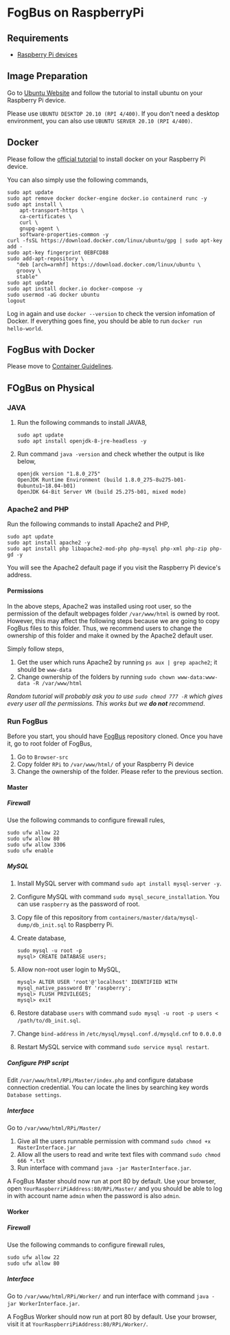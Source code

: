 # FogBus on RaspberryPi

## Requirements
- [Raspberry Pi devices](https://www.raspberrypi.org/products/)

## Image Preparation
Go to [Ubuntu Website](https://ubuntu.com/tutorials/how-to-install-ubuntu-on-your-raspberry-pi) and follow the tutorial to install ubuntu on your Raspberry Pi device. 

Please use `UBUNTU DESKTOP 20.10 (RPI 4/400)`. If you don't need a desktop environment, you can also use `UBUNTU SERVER 20.10 (RPI 4/400)`.

## Docker
Please follow the [official tutorial](https://docs.docker.com/engine/install/ubuntu/) to install docker on your Raspberry Pi device.

You can also simply use the following commands,

```
sudo apt update
sudo apt remove docker docker-engine docker.io containerd runc -y
sudo apt install \
    apt-transport-https \
    ca-certificates \
    curl \
    gnupg-agent \
    software-properties-common -y
curl -fsSL https://download.docker.com/linux/ubuntu/gpg | sudo apt-key add -
sudo apt-key fingerprint 0EBFCD88
sudo add-apt-repository \
   "deb [arch=armhf] https://download.docker.com/linux/ubuntu \
   groovy \
   stable"
sudo apt update
sudo apt install docker.io docker-compose -y
sudo usermod -aG docker ubuntu
logout
```
Log in again and use `docker --version` to check the version infomation of Docker.
If everything goes fine, you should be able to run `docker run hello-world`.

## FogBus with Docker
Please move to [Container Guidelines](FogBusInContainer.md).

## FOgBus on Physical
### JAVA
1. Run the following commands to install JAVA8,
    ```
    sudo apt update
    sudo apt install openjdk-8-jre-headless -y
    ```
2. Run command `java -version` and check whether the output is like below,
    ```
    openjdk version "1.8.0_275"
    OpenJDK Runtime Environment (build 1.8.0_275-8u275-b01-0ubuntu1~18.04-b01)
    OpenJDK 64-Bit Server VM (build 25.275-b01, mixed mode)
    ```
 
### Apache2 and PHP

Run the following commands to install Apache2 and PHP,
```
sudo apt update
sudo apt install apache2 -y 
sudo apt install php libapache2-mod-php php-mysql php-xml php-zip php-gd -y
```
You will see the Apache2 default page if you visit the Raspberry Pi device's address.

#### Permissions 

In the above steps, Apache2 was installed using root user, so the permission of the default webpages folder `/var/www/html` is owned by root. 
However, this may affect the following steps because we are going to copy FogBus files to this folder. Thus, we recommend users to change the ownership of this folder and make it owned by the Apache2 default user.

Simply follow steps,
1. Get the user which runs Apache2 by running `ps aux | grep apache2`; it should be `www-data`
2. Change ownership of the folders by running `sudo chown www-data:www-data -R /var/www/html`

*Random tutorial will probably ask you to use `sudo chmod 777 -R` which gives every user all the permissions. This works but we* ***do not*** *recommend*.
### Run FogBus
Before you start, you should have [FogBus](https://github.com/Cloudslab/FogBus.git) repository cloned. Once you have it, go to root folder of FogBus,
   1. Go to `Browser-src`
   2. Copy folder `RPi` to `/var/www/html/` of your Raspberry Pi device
   3. Change the ownership of the folder. Please refer to the previous section.


#### Master
##### Firewall
Use the following commands to configure firewall rules,
```
sudo ufw allow 22
sudo ufw allow 80
sudo ufw allow 3306
sudo ufw enable
```
##### MySQL

1. Install MySQL server with command `sudo apt install mysql-server -y`.
2. Configure MySQL with command `sudo mysql_secure_installation`. You can use `raspberry` as the password of root.
3. Copy file of this repository from `containers/master/data/mysql-dump/db_init.sql` to Raspberry Pi.
4. Create database,
    ```
    sudo mysql -u root -p
    mysql> CREATE DATABASE users;
    ```
5. Allow non-root user login to MySQL,
    ```
    mysql> ALTER USER 'root'@'localhost' IDENTIFIED WITH mysql_native_password BY 'raspberry';
    mysql> FLUSH PRIVILEGES;
    mysql> exit
    ```

6. Restore database `users` with command `sudo mysql -u root -p users < /path/to/db_init.sql`.
7. Change `bind-address` in `/etc/mysql/mysql.conf.d/mysqld.cnf` to `0.0.0.0` 
8. Restart MySQL service with command `sudo service mysql restart`.

##### Configure PHP script
Edit `/var/www/html/RPi/Master/index.php` and configure database connection credential. You can locate the lines by searching key words `Database settings`.

##### Interface
Go to `/var/www/html/RPi/Master/`
1. Give all the users runnable permission with command `sudo chmod +x MasterInterface.jar`
2. Allow all the users to read and write text files with command `sudo chmod 666 *.txt`
3. Run interface with command `java -jar MasterInterface.jar`.

A FogBus Master should now run at port 80 by default.
Use your browser, open `YourRaspberriPiAddress:80/RPi/Master/` and you should be able to log in with account name `admin` when the password is also `admin`.

#### Worker
##### Firewall
Use the following commands to configure firewall rules,
```
sudo ufw allow 22
sudo ufw allow 80
```
##### Interface
Go to `/var/www/html/RPi/Worker/` and run interface with command `java -jar WorkerInterface.jar`.

A FogBus Worker should now run at port 80 by default.
Use your browser, visit it at `YourRaspberriPiAddress:80/RPi/Worker/`.
